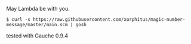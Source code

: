 May Lambda be with you.

```
$ curl -s https://raw.githubusercontent.com/xorphitus/magic-number-message/master/main.scm | gosh
```

tested with Gauche 0.9.4
